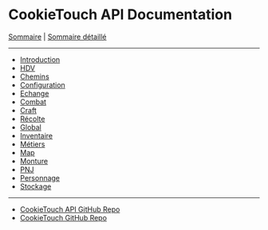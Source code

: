 # CookieTouch API Documentation

[Sommaire](SUMMARY.md) | [Sommaire détaillé](singlepage.md)

<hr>

- [Introduction](introduction.md)
- [HDV](hdv.md)
- [Chemins](chemins.md)
- [Configuration](configuration.md)
- [Echange](echange.md)
- [Combat](combat.md)
- [Craft](craft.md)
- [Récolte](recolte.md)
- [Global](global.md)
- [Inventaire](inventaire.md)
- [Métiers](metiers.md)
- [Map](map.md)
- [Monture](monture.md)
- [PNJ](pnj.md)
- [Personnage](personnage.md)
- [Stockage](stockage.md)

<hr>

- [CookieTouch API GitHub Repo](https://github.com/Ehstrali/markdownedit)
- [CookieTouch GitHub Repo](https://github.com/yovanoc/cookietouch)
